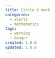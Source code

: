 ```yaml
---
title: Circle X mark
categories:
  - alerts
  - mathematics
tags:
  - warning
  - danger
created: 1.0.0
updated: 1.0.0
---
```

